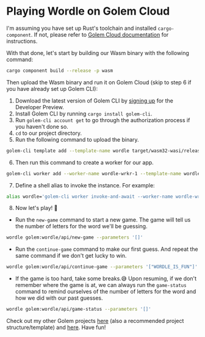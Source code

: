 # Playing Wordle on Golem Cloud

I'm assuming you have set up Rust's toolchain and installed `cargo-component`. If not, please refer to [Golem Cloud documentation](https://www.golem.cloud/learn/rust) for instructions.

With that done, let's start by building our Wasm binary with the following command:

  ```bash
  cargo component build --release -p wasm
  ```

Then upload the Wasm binary and run it on Golem Cloud (skip to step 6 if you have already set up Golem CLI):

1. Download the latest version of Golem CLI by [signing up](https://www.golem.cloud/sign-up) for the Developer Preview.
2. Install Golem CLI by running `cargo install golem-cli`.
3. Run `golem-cli account get` to go through the authorization process if you haven't done so.
4. `cd` to our project directory.
5. Run the following command to upload the binary.

  ```bash
  golem-cli template add --template-name wordle target/wasm32-wasi/release/wasm.wasm
  ```

6. Then run this command to create a worker for our app.

  ```bash
  golem-cli worker add --worker-name wordle-wrkr-1 --template-name wordle
  ```

7. Define a shell alias to invoke the instance. For example:

  ```bash
  alias wordle='golem-cli worker invoke-and-await --worker-name wordle-wrkr-1 --template-name wordle --function $*'
  ```

8. Now let's play! 🎉

  * Run the `new-game` command to start a new game. The game will tell us the number of letters for the word we'll be guessing.

  ```bash
  wordle golem:wordle/api/new-game --parameters '[]'
  ```

  * Run the `continue-game` command to make our first guess. And repeat the same command if we don't get lucky to win.

  ```bash
  wordle golem:wordle/api/continue-game --parameters '["WORDLE_IS_FUN"]'
  ```

  * If the game is too hard, take some breaks.😅  Upon resuming, if we don't remember where the game is at, we can always run the `game-status` command to remind ourselves of the number of letters for the word and how we did with our past guesses.

  ```bash
  wordle golem:wordle/api/game-status --parameters '[]'
  ```

Check out my other Golem projects [here](https://github.com/ithinkicancode/golem-fibonacci) (also a recommended project structure/template) and [here](https://github.com/ithinkicancode/golem-todo-list). Have fun!
